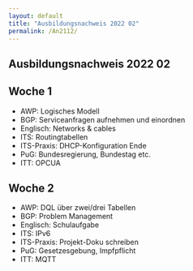 ```yaml
---
layout: default
title: "Ausbildungsnachweis 2022 02"
permalink: /An2112/
---
```


## Ausbildungsnachweis 2022 02

## Woche 1

- AWP: Logisches Modell
- BGP: Serviceanfragen aufnehmen und einordnen
- Englisch: Networks & cables
- ITS: Routingtabellen
- ITS-Praxis: DHCP-Konfiguration Ende
- PuG: Bundesregierung, Bundestag etc.
- ITT: OPCUA

## Woche 2

- AWP: DQL über zwei/drei Tabellen
- BGP: Problem Management
- Englisch: Schulaufgabe
- ITS: IPv6
- ITS-Praxis: Projekt-Doku schreiben
- PuG: Gesetzesgebung, Impfpflicht
- ITT: MQTT
